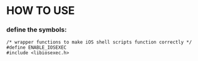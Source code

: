 # HOW TO USE

### define the symbols:
```
/* wrapper functions to make iOS shell scripts function correctly */
#define ENABLE_IOSEXEC
#include <libiosexec.h>
```
